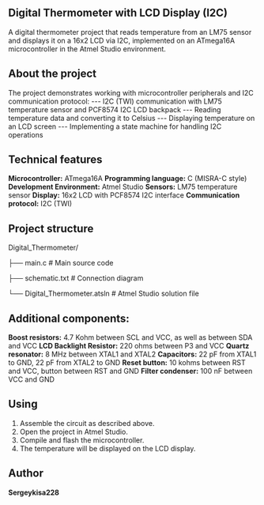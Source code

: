 ## Digital Thermometer with LCD Display (I2C)

A digital thermometer project that reads temperature from an LM75 sensor and displays it on a 16x2 LCD via I2C, implemented on an ATmega16A microcontroller in the Atmel Studio environment.

## About the project

The project demonstrates working with microcontroller peripherals and I2C communication protocol:
--- I2C (TWI) communication with LM75 temperature sensor and PCF8574 I2C LCD backpack
--- Reading temperature data and converting it to Celsius
--- Displaying temperature on an LCD screen
--- Implementing a state machine for handling I2C operations

## Technical features

**Microcontroller:** ATmega16A
**Programming language:** C (MISRA-C style)
**Development Environment:** Atmel Studio
**Sensors:** LM75 temperature sensor
**Display:** 16x2 LCD with PCF8574 I2C interface
**Communication protocol:** I2C (TWI)

## Project structure

Digital_Thermometer/

├── main.c              # Main source code

├── schematic.txt       # Connection diagram

└── Digital_Thermometer.atsln  # Atmel Studio solution file

## Additional components:

**Boost resistors:** 4.7 Kohm between SCL and VCC, as well as between SDA and VCC
**LCD Backlight Resistor:** 220 ohms between P3 and VCC
**Quartz resonator:** 8 MHz between XTAL1 and XTAL2
**Capacitors:** 22 pF from XTAL1 to GND, 22 pF from XTAL2 to GND
**Reset button:** 10 kohms between RST and VCC, button between RST and GND
**Filter condenser:** 100 nF between VCC and GND

## Using

1. Assemble the circuit as described above.
2. Open the project in Atmel Studio.
3. Compile and flash the microcontroller.
4. The temperature will be displayed on the LCD display.

## Author

**Sergeykisa228**
